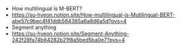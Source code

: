 - How multilingual is M-BERT?
- https://su-hyeon.notion.site/How-multilingual-is-Mutilingual-BERT-abe57c9bec4f41ddb564385a6a8d6a5d?pvs=4
- Segment anything
- https://su-hyeon.notion.site/Segment-Anything-242f28fa74b64282b21f8a5bed5ba0e7?pvs=4
